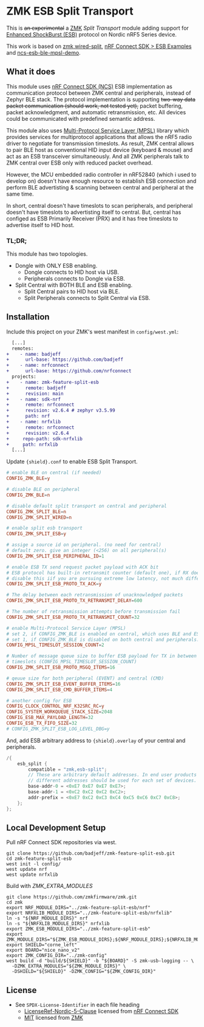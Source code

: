 # ZMK ESB Split Transport

This is ~~an experimental~~ a [ZMK](https://zmk.dev) *Split Transport* module adding support for [Enhanced ShockBurst (ESB)](https://docs.nordicsemi.com/bundle/ncs-latest/page/nrf/protocols/esb/index.html) protocol on Nordic nRF5 Series device.

This work is based on [zmk,wired-split](https://github.com/zmkfirmware/zmk/tree/main/app/src/split/wired), [nRF Connect SDK > ESB Examples](https://docs.nordicsemi.com/bundle/ncs-2.6.4/page/nrf/samples/esb.html) and [ncs-esb-ble-mpsl-demo](https://github.com/too1/ncs-esb-ble-mpsl-demo/).


## What it does

This module uses [nRF Connect SDK (NCS)](https://docs.nordicsemi.com/bundle/ncs-latest/page/nrf/index.html) ESB implementation as communication protocol between ZMK central and peripherals, instead of Zephyr BLE stack. The protocol implementation is supporting ~~two-way data packet communication (should work, not tested yet),~~ packet buffering, packet acknowledgment, and automatic retransmission, etc. All devices could be communicated with predefined semantic address. 

This module also uses [Multi-Protocol Service Layer (MPSL)](https://docs.nordicsemi.com/bundle/ncs-latest/page/nrf/protocols/multiprotocol/index.html) library which provides services for multiprotocol applications that allows the nRF5 radio driver to negotiate for transmission timeslots. As result, ZMK central allows to pair BLE host as conventional HID input device (keyboard & mouse) and act as an ESB transceiver simultaneously. And all ZMK peripherals talk to ZMK central over ESB only with reduced packet overhead.

However, the MCU embedded radio controller in nRF52840 (which i used to develop on) doesn't have enough resource to establish ESB connection and perform BLE advertisting & scanning between central and peripheral at the same time.

In short, central doesn't have timeslots to scan peripherals, and peripheral doesn't have timeslots to advertisting itself to central. But, central has configed as ESB Primarily Receiver (PRX) and it has free timeslots to advertise itself to HID host.

### TL;DR;
This module has two topologies.
- Dongle with ONLY ESB enabling. 
   - Dongle connects to HID host via USB. 
   - Peripherals connects to Dongle via ESB.
- Split Central with BOTH BLE and ESB enabling.
   - Split Central pairs to HID host via BLE.
   - Split Peripherals connects to Split Central via ESB.


## Installation

Include this project on your ZMK's west manifest in `config/west.yml`:
```diff
  [...]
  remotes:
+    - name: badjeff
+      url-base: https://github.com/badjeff
+    - name: nrfconnect
+      url-base: https://github.com/nrfconnect
  projects:
+    - name: zmk-feature-split-esb
+      remote: badjeff
+      revision: main  
+    - name: sdk-nrf
+      remote: nrfconnect
+      revision: v2.6.4 # zephyr v3.5.99
+      path: nrf
+    - name: nrfxlib
+      remote: nrfconnect
+      revision: v2.6.4
+     repo-path: sdk-nrfxlib
+     path: nrfxlib
  [...]
```

Update `{shield}.conf` to enable ESB Split Transport.
```conf
# enable BLE on central (if needed)
CONFIG_ZMK_BLE=y

# disable BLE on peripheral
CONFIG_ZMK_BLE=n

# disable default split transport on central and peripheral
CONFIG_ZMK_SPLIT_BLE=n
CONFIG_ZMK_SPLIT_WIRED=n

# enable split esb transport
CONFIG_ZMK_SPLIT_ESB=y

# assige a source id on peripheral. (no need for central)
# default zero. give an integer (<256) on all peripheral(s)
CONFIG_ZMK_SPLIT_ESB_PERIPHERAL_ID=1

# enable ESB TX send request packet payload with ACK bit
# ESB protocol has built-in retransmit counter (default one), if RX does not response ACK properly.
# disable this iif you are pursuing extreme low latency, not much different in real-life experiment.
CONFIG_ZMK_SPLIT_ESB_PROTO_TX_ACK=y

# The delay between each retransmission of unacknowledged packets
CONFIG_ZMK_SPLIT_ESB_PROTO_TX_RETRANSMIT_DELAY=600

# The number of retransmission attempts before transmission fail
CONFIG_ZMK_SPLIT_ESB_PROTO_TX_RETRANSMIT_COUNT=32

# enable Multi-Protocol Service Layer (MPSL)
# set 2, if CONFIG_ZMK_BLE is enabled on central, which uses BLE and ESB simultaneously
# set 1, if CONFIG_ZMK_BLE is disabled on both central and peripherals. (dongle-only mode)
CONFIG_MPSL_TIMESLOT_SESSION_COUNT=2

# Number of message queue size to buffer ESB payload for TX in between multi-protocol service 
# timeslots (CONFIG_MPSL_TIMESLOT_SESSION_COUNT)
CONFIG_ZMK_SPLIT_ESB_PROTO_MSGQ_ITEMS=16

# qeuue size for both peripheral (EVENT) and central (CMD)
CONFIG_ZMK_SPLIT_ESB_EVENT_BUFFER_ITEMS=16
CONFIG_ZMK_SPLIT_ESB_CMD_BUFFER_ITEMS=4

# another config for ESB
CONFIG_CLOCK_CONTROL_NRF_K32SRC_RC=y
CONFIG_SYSTEM_WORKQUEUE_STACK_SIZE=2048
CONFIG_ESB_MAX_PAYLOAD_LENGTH=32
CONFIG_ESB_TX_FIFO_SIZE=32
# CONFIG_ZMK_SPLIT_ESB_LOG_LEVEL_DBG=y
```

And, add ESB arbitrary address to `{shield}.overlay` of your central and peripherals.
```c
/{
    esb_split {
        compatible = "zmk,esb-split";
        // These are arbitrary default addresses. In end user products
        // different addresses should be used for each set of devices.
        base-addr-0 = <0xE7 0xE7 0xE7 0xE7>;
        base-addr-1 = <0xC2 0xC2 0xC2 0xC2>;
        addr-prefix = <0xE7 0xC2 0xC3 0xC4 0xC5 0xC6 0xC7 0xC8>;
    };
};
```


## Local Development Setup

Pull nRF Connect SDK repositories via west.
```shell
git clone https://github.com/badjeff/zmk-feature-split-esb.git
cd zmk-feature-split-esb
west init -l config/
west update nrf
west update nrfxlib
```

Build with *ZMK_EXTRA_MODULES*
```shell
git clone https://github.com/zmkfirmware/zmk.git
cd zmk
export NRF_MODULE_DIRS="../zmk-feature-split-esb/nrf"
export NRFXLIB_MODULE_DIRS="../zmk-feature-split-esb/nrfxlib"
ln -s "${NRF_MODULE_DIRS}" nrf
ln -s "${NRFXLIB_MODULE_DIRS}" nrfxlib
export ZMK_ESB_MODULE_DIRS="../zmk-feature-split-esb"
export ZMK_MODULE_DIRS="${ZMK_ESB_MODULE_DIRS};${NRF_MODULE_DIRS};${NRFXLIB_MODULE_DIRS}"
export SHIELD="corne_left"
export BOARD="nice_nano_v2"
export ZMK_CONFIG_DIR="../zmk-config"
west build -d "build/${SHIELD}" -b "${BOARD}" -S zmk-usb-logging -- \
  -DZMK_EXTRA_MODULES="${ZMK_MODULE_DIRS}" \
  -DSHIELD="${SHIELD}" -DZMK_CONFIG="${ZMK_CONFIG_DIR}"
```


## License

- See `SPDX-License-Identifier` in each file heading
  * [LicenseRef-Nordic-5-Clause](https://github.com/nrfconnect/sdk-nrf/blob/main/LICENSE) licensed from [nRF Connect SDK](https://docs.nordicsemi.com/bundle/ncs-latest/page/nrf/index.html)
  * [MIT](https://github.com/zmkfirmware/zmk/blob/main/LICENSE) licensed from [ZMK](https://github.com/zmkfirmware/zmk/)
